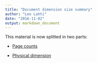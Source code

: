```yaml
---
title: "Document dimension size summary"
author: "Leo Lahti"
date: "2016-11-02"
output: markdown_document
---
```


This material is now splitted in two parts:

  * [Page counts](pagecount.md)

  * [Physical dimension](dimension.md)


